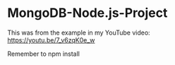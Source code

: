 # MongoDB-Node.js-Project
This was from the example in my YouTube video: https://youtu.be/7_v6zqK0e_w

Remember to npm install
